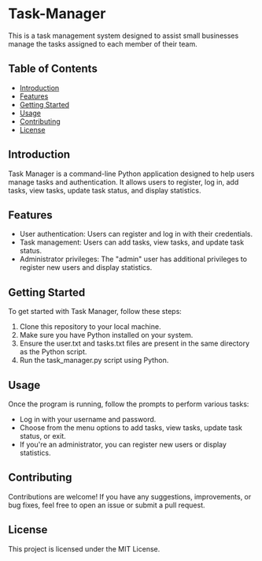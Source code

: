 # Task-Manager
This is a task management system designed to assist small businesses manage the tasks assigned to each member of their team.


## Table of Contents
- [Introduction](#introduction)
- [Features](#features)
- [Getting Started](#getting-started)
- [Usage](#usage)
- [Contributing](#contributing)
- [License](#license)


## Introduction
Task Manager is a command-line Python application designed to help users manage tasks and authentication. It allows users to register, log in, add tasks, view tasks, update task status, and display statistics.


## Features
- User authentication: Users can register and log in with their credentials.
- Task management: Users can add tasks, view tasks, and update task status.
- Administrator privileges: The "admin" user has additional privileges to register new users and display statistics.


## Getting Started
To get started with Task Manager, follow these steps:

1. Clone this repository to your local machine.
2. Make sure you have Python installed on your system.
3. Ensure the user.txt and tasks.txt files are present in the same directory as the Python script.
4. Run the task_manager.py script using Python.


## Usage
Once the program is running, follow the prompts to perform various tasks:

- Log in with your username and password.
- Choose from the menu options to add tasks, view tasks, update task status, or exit.
- If you're an administrator, you can register new users or display statistics.


## Contributing
Contributions are welcome! If you have any suggestions, improvements, or bug fixes, feel free to open an issue or submit a pull request.


## License
This project is licensed under the MIT License.
